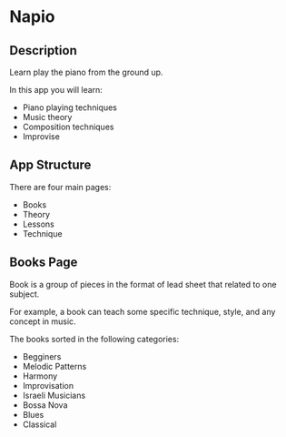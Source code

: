 # Napio

## Description

Learn play the piano from the ground up.

In this app you will learn:

- Piano playing techniques
- Music theory
- Composition techniques
- Improvise

## App Structure

There are four main pages:

- Books
- Theory
- Lessons
- Technique

## Books Page

Book is a group of pieces in the format of lead sheet that related to one subject.

For example, a book can teach some specific technique, style, and any concept in music.

The books sorted in the following categories:

- Begginers
- Melodic Patterns
- Harmony
- Improvisation
- Israeli Musicians
- Bossa Nova
- Blues
- Classical
